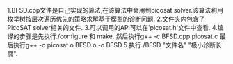 1.BFSD.cpp文件是自己实现的算法,在该算法中会用到picosat solver.该算法利用枚举树按层次遍历优先的策略求解基于模型的诊断问题.
2.文件夹内包含了PicoSAT solver相关的文件.
3.可以调用的API可以在'picosat.h'文件中查看.
4.编译的步骤是先执行./configure 和 make.  然后执行g++ -c BFSD.cpp picosat.c 最后执行g++ -o picosat.o BFSD.o -o BFSD
5.执行./BFSD "文件名" "极小诊断长度".
		  



